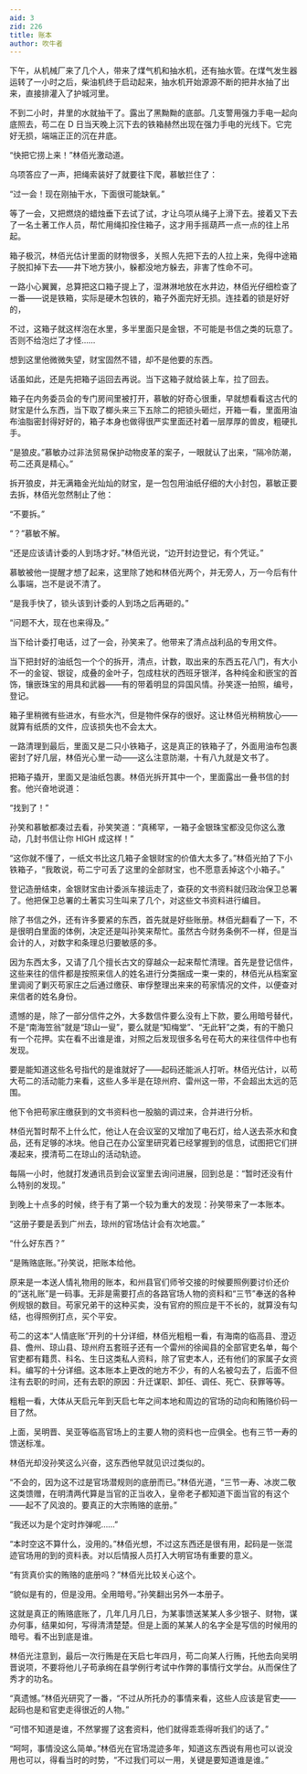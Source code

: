 ```yaml
---
aid: 3
zid: 226
title: 账本
author: 吹牛者
---
```


下午，从机械厂来了几个人，带来了煤气机和抽水机，还有抽水管。在煤气发生器运转了一小时之后，柴油机终于启动起来，抽水机开始源源不断的把井水抽了出来，直接排灌入了护城河里。

不到二小时，井里的水就抽干了。露出了黑黝黝的底部。几支警用强力手电一起向底照去，苟二在 D 日当天晚上沉下去的铁箱赫然出现在强力手电的光线下。它完好无损，端端正正的沉在井底。

“快把它捞上来！”林佰光激动道。

乌项答应了一声，把绳索装好了就要往下爬，慕敏拦住了：

“过一会！现在刚抽干水，下面很可能缺氧。”

等了一会，又把燃烧的蜡烛垂下去试了试，才让乌项从绳子上滑下去。接着又下去了一名土著工作人员，帮忙用绳扣拴住箱子，这才用手摇葫芦一点一点的往上吊起。

箱子极沉，林佰光估计里面的财物很多，关照人先把下去的人拉上来，免得中途箱子脱扣掉下去——井下地方狭小，躲都没地方躲去，非害了性命不可。

一路小心翼翼，总算把这口箱子提上了，湿淋淋地放在水井边，林佰光仔细检查了一番——说是铁箱，实际是硬木包铁的，箱子外面完好无损。连挂着的锁是好好的，

不过，这箱子就这样泡在水里，多半里面只是金银，不可能是书信之类的玩意了。否则不给泡烂了才怪……

想到这里他微微失望，财宝固然不错，却不是他要的东西。

话虽如此，还是先把箱子运回去再说。当下这箱子就给装上车，拉了回去。

箱子在内务委员会的专门房间里被打开，慕敏的好奇心很重，早就想看看这古代的财宝是什么东西，当下取了榔头来三下五除二的把锁头砸烂，开箱一看，里面用油布油脂密封得好好的，箱子本身也做得很严实里面还衬着一层厚厚的兽皮，粗硬扎手。

“是狼皮。”慕敏办过非法贸易保护动物皮革的案子，一眼就认了出来，“隔冷防潮，苟二还真是精心。”

拆开狼皮，并无满箱金光灿灿的财宝，是一包包用油纸仔细的大小封包，慕敏正要去拆，林佰光忽然制止了他：

“不要拆。”

“？”慕敏不解。

“还是应该请计委的人到场才好。”林佰光说，“边开封边登记，有个凭证。”

慕敏被他一提醒才想了起来，这里除了她和林佰光两个，并无旁人，万一今后有什么事端，岂不是说不清了。

“是我手快了，锁头该到计委的人到场之后再砸的。”

“问题不大，现在也来得及。”

当下给计委打电话，过了一会，孙笑来了。他带来了清点战利品的专用文件。

当下把封好的油纸包一个个的拆开，清点，计数，取出来的东西五花八门，有大小不一的金锭、银锭，成叠的金叶子，包成柱状的西班牙银洋，各种纯金和嵌宝的首饰，镶嵌珠宝的用具和武器——有的带着明显的异国风情。孙笑逐一拍照，编号，登记。

箱子里稍微有些进水，有些水汽，但是物件保存的很好。这让林佰光稍稍放心——就算有纸质的文件，应该损失也不会太大。

一路清理到最后，里面又是二只小铁箱子，这是真正的铁箱子了，外面用油布包裹密封了好几层，林佰光心里一动——这么注意防潮，十有八九就是文书了。

把箱子撬开，里面又是油纸包裹。林佰光拆开其中一个，里面露出一叠书信的封套。他兴奋地说道：

“找到了！”

孙笑和慕敏都凑过去看，孙笑笑道：“真稀罕，一箱子金银珠宝都没见你这么激动，几封书信让你 HIGH 成这样！”

“这你就不懂了，一纸文书比这几箱子金银财宝的价值大太多了。”林佰光拍了下小铁箱子，“我敢说，苟二宁可丢了这里的全部财宝，也不愿意丢掉这个小箱子。”

登记造册结束，金银财宝由计委派车接运走了，查获的文书资料就归政治保卫总署了。他把保卫总署的土著实习生叫来了几个，对这些文书资料进行编目。

除了书信之外，还有许多要紧的东西，首先就是好些账册。林佰光翻看了一下，不是很明白里面的体例，决定还是叫孙笑来帮忙。虽然古今财务条例不一样，但是当会计的人，对数字和条理总归要敏感的多。

因为东西太多，又请了几个擅长古文的穿越众一起来帮忙清理。首先是登记信件，这些来往的信件都是按照来信人的姓名进行分类捆成一束一束的，林佰光从档案室里调阅了剿灭苟家庄之后通过缴获、审俘整理出来来的苟家情况的文件，以便查对来信者的姓名身份。

遗憾的是，除了一部分信件之外，大多数信件要么没有上下款，要么用暗号替代，不是“南海笠翁”就是“琼山一叟”，要么就是“知梅堂”、“无此轩”之类，有的干脆只有一个花押。实在看不出谁是谁，对照之后发现很多名号在苟大的来往信件中也有发现。

要是能知道这些名号指代的是谁就好了——起码还能派人打听。林佰光估计，以苟大苟二的活动能力来看，这些人多半是在琼州府、雷州这一带，不会超出太远的范围。

他下令把苟家庄缴获到的文书资料也一股脑的调过来，合并进行分析。

林佰光暂时帮不上什么忙，他让人在会议室的又增加了电石灯，给人送去茶水和食品，还有足够的冰块。他自己在办公室里研究着已经掌握到的信息，试图把它们拼凑起来，摸清苟二在琼山的活动轨迹。

每隔一小时，他就打发通讯员到会议室里去询问进展，回到总是：“暂时还没有什么特别的发现。”

到晚上十点多的时候，终于有了第一个较为重大的发现：孙笑带来了一本账本。

“这册子要是丢到广州去，琼州的官场估计会有次地震。”

“什么好东西？”

“是贿赂底账。”孙笑说，把账本给他。

原来是一本送人情礼物用的账本，和州县官们师爷交接的时候要照例要讨价还价的“送礼账”是一码事。无非是需要打点的各路官场人物的资料和“三节”奉送的各种例规银的数目。苟家兄弟干的这种买卖，没有官府的照应是干不长的，就算没有勾结，也得照例打点，买个平安。

苟二的这本“人情底账”开列的十分详细，林佰光粗粗一看，有海南的临高县、澄迈县、儋州、琼山县、琼州府五套班子还有一个雷州的徐闻县的全部官吏名单，每个官吏都有籍贯、科名、生日这类私人资料，除了官吏本人，还有他们的家属子女资料。编写的十分详细。这本账本上更改的地方不少，有的人名被勾去了，后面不但注有去职的时间，还有去职的原因：升迁谋职、卸任、调任、死亡、获罪等等。

粗粗一看，大体从天启元年到天启七年之间本地和周边的官场的动向和贿赂价码一目了然。

上面，吴明晋、吴亚等临高官场上的主要人物的资料也一应俱全。也有三节一寿的馈送标准。

林佰光却没孙笑这么兴奋，这东西他早就见识过类似的。

“不会的，因为这不过是官场潜规则的底册而已。”林佰光道，“三节一寿、冰炭二敬这类馈赠，在明清两代算是当官的正当收入，皇帝老子都知道下面当官的有这个——起不了风浪的。要真正的大宗贿赂的底册。”

“我还以为是个定时炸弹呢……”

“本时空这不算什么，没用的。”林佰光想，不过这东西还是很有用，起码是一张混迹官场用的到的资料表。对以后情报人员打入大明官场有重要的意义。

“有货真价实的贿赂的底册吗？”林佰光比较关心这个。

“貌似是有的，但是没用。全用暗号。”孙笑翻出另外一本册子。

这就是真正的贿赂底账了，几年几月几日，为某事馈送某某人多少银子、财物，谋办何事，结果如何，写得清清楚楚。但是上面的某某人的名字全是写信的时候用的暗号。看不出到底是谁。

林佰光注意到，最后一次行贿是在天启七年四月，苟二向某人行贿，托他去向吴明晋说项，不要将他儿子苟承绚在县学例行考试中作弊的事情行文学台。从而保住了秀才的功名。

“真遗憾。”林佰光研究了一番，“不过从所托办的事情来看，这些人应该是官吏——起码也是和官吏走得很近的人物。”

“可惜不知道是谁，不然掌握了这套资料，他们就得乖乖得听我们的话了。”

“呵呵，事情没这么简单。”林佰光在官场混迹多年，知道这东西说有用也可以说没用也可以，得看当时的时势，“不过我们可以一用，关键是要知道谁是谁。”
